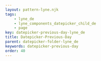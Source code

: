 ```yaml
---
layout: pattern-lyne.njk
tags: 
    - lyne_de
    - lyne_components_datepicker_child_de
    - page
key: datepicker-previous-day-lyne_de
title: Datepicker-Previous-Day
parent: datepicker-folder-lyne_de
keywords: datepicker-previous-day
order: 40
---
```

